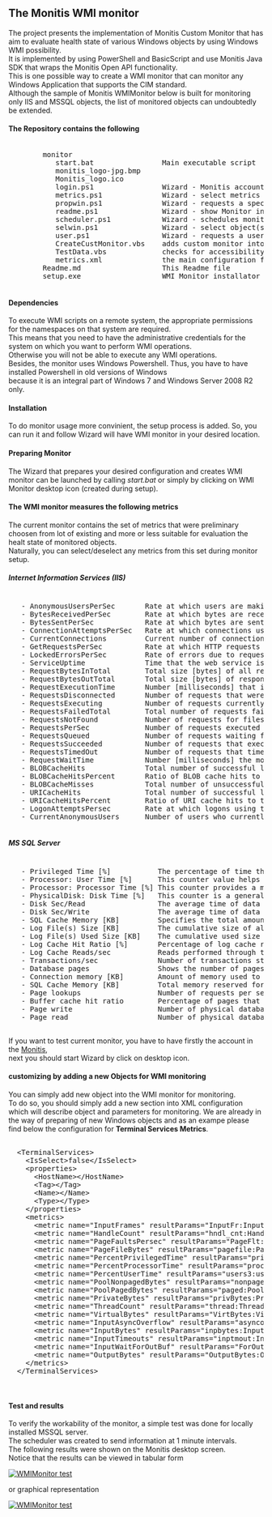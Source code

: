 ## The Monitis WMI monitor ##

The project presents the implementation of Monitis Custom Monitor that has aim to evaluate health state of various Windows objects by using Windows WMI possibility.  
It is implemented by using PowerShell and BasicScript and use Monitis Java SDK that wraps the Monitis Open API functionality.  
This is one possible way to create a WMI monitor that can monitor any Windows Application that supports the CIM standard.  
Although the sample of Monitis WMIMonitor below is built for monitoring only IIS and MSSQL objects, the list of monitored objects can undoubtedly be extended.

#### The Repository contains the following ####

<pre markdown="1">

        monitor
           start.bat                Main executable script
           monitis_logo-jpg.bmp
           Monitis_logo.ico
           login.ps1                Wizard - Monitis account credentials checker
           metrics.ps1              Wizard - select metrics for monitoring
           propwin.ps1              Wizard - requests a specific data for monitor and monitored object
           readme.ps1               Wizard - show Monitor info 
           scheduler.ps1            Wizard - schedules monitor by creating the Windows scheduler task 
           selwin.ps1               Wizard - select object(s) to monitor
           user.ps1                 Wizard - requests a user credentials for Windows
           CreateCustMonitor.vbs    adds custom monitor into Monitis and push results
           TestData.vbs             checks for accessibility of the monitoring object and metrics availability
           metrics.xml              the main configuration file
        Readme.md                   This Readme file
        setup.exe                   WMI Monitor installator

</pre>


#### Dependencies ####

To execute WMI scripts on a remote system, the appropriate permissions for the namespaces on that system are required.  
This means that you need to have the administrative credentials for the system on which you want to perform WMI operations.  
Otherwise you will not be able to execute any WMI operations.  
Besides, the monitor uses Windows Powershell. Thus, you have to have installed Powershell in old versions of Windows  
because it is an integral part of Windows 7 and Windows Server 2008 R2 only. 

#### Installation ####

To do monitor usage more convinient, the setup process is added. So, you can run it and follow Wizard will have WMI monitor in your desired location.

#### Preparing Monitor ####

The Wizard that prepares your desired configuration and creates WMI monitor can be launched by calling _start.bat_ or simply by clicking on WMI Monitor desktop icon (created during setup).  

#### The WMI monitor measures the following metrics ####

The current monitor contains the set of metrics that were preliminary choosen from lot of existing and more or less suitable for evaluation the healt state of monitored objects.  
Naturally, you can select/deselect any metrics from this set during monitor setup.  

##### Internet Information Services (IIS) #####

<pre markdown="1">

   - AnonymousUsersPerSec       Rate at which users are making anonymous connections using the web service.
   - BytesReceivedPerSec        Rate at which bytes are received by the web service.
   - BytesSentPerSec            Rate at which bytes are sent by the web service.
   - ConnectionAttemptsPerSec   Rate at which connections using the web service are being attempted.
   - CurrentConnections         Current number of connections established with the web service.
   - GetRequestsPerSec          Rate at which HTTP requests using the GET method are made. 
   - LockedErrorsPerSec         Rate of errors due to requests that cannot be satisfied by the server because the requested document was locked (generally 423 HTTP error code).
   - ServiceUptime              Time that the web service is available to users.
   - RequestBytesInTotal        Total size [bytes] of all requests.
   - RequestBytesOutTotal       Total size [bytes] of responses (not including HTTP response headers).
   - RequestExecutionTime       Number [milliseconds] that it took to execute the most recent request.
   - RequestsDisconnected       Number of requests that were disconnected due to communication failure.
   - RequestsExecuting          Number of requests currently executing.
   - RequestsFailedTotal        Total number of requests failed due to errors, authorization failure, and rejections.
   - RequestsNotFound           Number of requests for files that were not found.
   - RequestsPerSec             Number of requests executed per second.
   - RequestsQueued             Number of requests waiting for service from the queue.
   - RequestsSucceeded          Number of requests that executed successfully.
   - RequestsTimedOut           Number of requests that timed out.
   - RequestWaitTime            Number [milliseconds] the most recent request was waiting in the queue.
   - BLOBCacheHits              Total number of successful lookups in the BLOB cache.
   - BLOBCacheHitsPercent       Ratio of BLOB cache hits to total cache requests.
   - BLOBCacheMisses            Total number of unsuccessful lookups in the BLOB cache.
   - URICacheHits               Total number of successful lookups in the URI cache.
   - URICacheHitsPercent        Ratio of URI cache hits to total cache requests.
   - LogonAttemptsPersec        Rate at which logons using the web service are being attempted.
   - CurrentAnonymousUsers      Number of users who currently have an anonymous connection.

</pre>

##### MS SQL Server #####

<pre markdown="1">

   - Privileged Time [%]           The percentage of time the processor spends on execution of Windows kernel commands, such as processing of MSSQL I/O requests
   - Processor: User Time [%]      This counter value helps to determine the kind of processing that is affecting the system.
   - Processor: Processor Time [%] This counter provides a measure of how much time the processor actually spends working on productive threads and how often it was busy servicing requests.
   - PhysicalDisk: Disk Time [%]   This counter is a general mark of how busy the disk is
   - Disk Sec/Read                 The average time of data reads from the disk
   - Disk Sec/Write                The average time of data writes to the disk
   - SQL Cache Memory [KB]         Specifies the total amount of dynamic memory the server is using for the dynamic SQL cache
   - Log File(s) Size [KB]         The cumulative size of all the log files in the database.
   - Log File(s) Used Size [KB]    The cumulative used size of all the log files in the database.
   - Log Cache Hit Ratio [%]       Percentage of log cache reads that were satisfied from the log cache.
   - Log Cache Reads/sec           Reads performed through the log manager cache.
   - Transactions/sec              Number of transactions started for the database.
   - Database pages                Shows the number of pages that constitute the SQL data cache.
   - Connection memory [KB]        Amount of memory used to maintain the connections.
   - SQL Cache Memory [KB]         Total memory reserved for dynamic SQL statements.
   - Page lookups                  Number of requests per second to find the page in the buffer pool.
   - Buffer cache hit ratio        Percentage of pages that were found in the buffer pool without having to incur a read from disk.
   - Page write                    Number of physical database page writes issued.
   - Page read                     Number of physical database page reads issued.

</pre>


If you want to test current monitor, you have to have firstly the account in the [Monitis](http://www.monitis.com),   
next you should start Wizard by click on desktop icon.

#### customizing by adding a new Objects for WMI monitoring ####

You can simply add new object into the WMI monitor for monitoring.  
To do so, you should simply add a new section into XML configuration which will describe object and parameters for monitoring.
We are already in the way of preparing of new Windows objects and as an exampe please find below the configuration for __Terminal Services Metrics__.  

   <pre markdown="1">

  &lt;TerminalServices&gt;
    &lt;IsSelect&gt;false&lt;/IsSelect&gt;
    &lt;properties&gt;
      &lt;HostName&gt;&lt;/HostName&gt;
      &lt;Tag&gt;&lt;/Tag&gt;
      &lt;Name&gt;&lt;/Name&gt;
      &lt;Type&gt;&lt;/Type&gt;
    &lt;/properties&gt;
    &lt;metrics&gt;
      &lt;metric name="InputFrames" resultParams="InputFr:Input Frames::2;" WMIclass="Win32_PerfRawData_TermService_TerminalServicesSession where Name = 'Services'" methodName="InputFrames"&gt;false&lt;/metric&gt;
      &lt;metric name="HandleCount" resultParams="hndl_cnt:Handle Count::2;" WMIclass="Win32_PerfRawData_TermService_TerminalServicesSession where Name = 'Services'" methodName="HandleCount"&gt;false&lt;/metric&gt;
      &lt;metric name="PageFaultsPersec" resultParams="PageFlt:PageFaultsPersec:perc:2;" WMIclass="Win32_PerfRawData_TermService_TerminalServicesSession where Name = 'Services'" methodName="PageFaultsPersec"&gt;false&lt;/metric&gt;
      &lt;metric name="PageFileBytes" resultParams="pagefile:PageFileBytes::2;" WMIclass="Win32_PerfRawData_TermService_TerminalServicesSession where Name = 'Services'" methodName="PageFileBytes"&gt;false&lt;/metric&gt;
      &lt;metric name="PercentPrivilegedTime" resultParams="privtime:Privileged Time:perc:2;" WMIclass="Win32_PerfRawData_TermService_TerminalServicesSession where Name = 'Services'" methodName="PercentPrivilegedTime"&gt;false&lt;/metric&gt;
      &lt;metric name="PercentProcessorTime" resultParams="proctime:Proc Time:perc:2;" WMIclass="Win32_PerfRawData_TermService_TerminalServicesSession where Name = 'Services'" methodName="PercentProcessorTime"&gt;false&lt;/metric&gt;
      &lt;metric name="PercentUserTime" resultParams="users3:user time:perc:2;" WMIclass="Win32_PerfRawData_TermService_TerminalServicesSession where Name = 'Services'" methodName="PercentUserTime"&gt;false&lt;/metric&gt;
      &lt;metric name="PoolNonpagedBytes" resultParams="nonpaged:locked errors:sec:2;" WMIclass="Win32_PerfRawData_TermService_TerminalServicesSession where Name = 'Services'" methodName="PoolNonpagedBytes"&gt;false&lt;/metric&gt;
      &lt;metric name="PoolPagedBytes" resultParams="paged:Pool Nonpaged Bytes::2;" WMIclass="Win32_PerfRawData_TermService_TerminalServicesSession where Name = 'Services'" methodName="PoolPagedBytes"&gt;false&lt;/metric&gt;
      &lt;metric name="PrivateBytes" resultParams="privBytes:Private Bytes::2;" WMIclass="Win32_PerfRawData_TermService_TerminalServicesSession where Name = 'Services'" methodName="PrivateBytes"&gt;false&lt;/metric&gt;
      &lt;metric name="ThreadCount" resultParams="thread:Thread Count::2;" WMIclass="Win32_PerfRawData_TermService_TerminalServicesSession where Name = 'Services'" methodName="ThreadCount"&gt;false&lt;/metric&gt;
      &lt;metric name="VirtualBytes" resultParams="VirtBytes:Virtual Bytes::2;" WMIclass="Win32_PerfRawData_TermService_TerminalServicesSession where Name = 'Services'" methodName="VirtualBytes"&gt;false&lt;/metric&gt;
      &lt;metric name="InputAsyncOverflow" resultParams="asyncover:Input Async Overflow:sec:2;" WMIclass="Win32_PerfRawData_TermService_TerminalServicesSession where Name = 'Services'" methodName="InputAsyncOverflow"&gt;false&lt;/metric&gt;
      &lt;metric name="InputBytes" resultParams="inpbytes:Input Bytes::2;" WMIclass="Win32_PerfRawData_TermService_TerminalServicesSession where Name = 'Services'" methodName="InputBytes"&gt;false&lt;/metric&gt;
      &lt;metric name="InputTimeouts" resultParams="inptmout:Input Timeouts::2;" WMIclass="Win32_PerfRawData_TermService_TerminalServicesSession where Name = 'Services'" methodName="InputTimeouts"&gt;false&lt;/metric&gt;
      &lt;metric name="InputWaitForOutBuf" resultParams="ForOutBuf:Input Wait for OutBuf::2;" WMIclass="Win32_PerfRawData_TermService_TerminalServicesSession where Name = 'Services'" methodName="InputWaitForOutBuf"&gt;false&lt;/metric&gt;
      &lt;metric name="OutputBytes" resultParams="OutputBytes:Output Bytes::2;" WMIclass="Win32_PerfRawData_TermService_TerminalServicesSession where Name = 'Services'" methodName="OutputBytes"&gt;false&lt;/metric&gt;
    &lt;/metrics&gt;
  &lt;/TerminalServices&gt;

  </pre>

#### Test and results ####

To verify the workability of the monitor, a simple test was done for locally installed MSSQL server.  
The scheduler was created to send information at 1 minute intervals.  
The following results were shown on the Monitis desktop screen.  
Notice that the results can be viewed in tabular form  

<a href="http://i.imgur.com/DLW6H"><img src="http://i.imgur.com/DLW6H.jpg" title="WMIMonitor test" /></a>

or graphical representation

<a href="http://i.imgur.com/0ypr9"><img src="http://i.imgur.com/0ypr9.jpg" title="WMIMonitor test" /></a>


